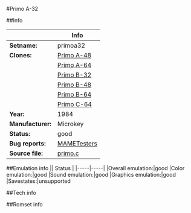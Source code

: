 #Primo A-32

##Info

||Info|
|-----|-----|
|**Setname:**|primoa32
|**Clones:**|[Primo A-48](primoa48.md)
||[Primo A-64](primoa64.md)
||[Primo B-32](primob32.md)
||[Primo B-48](primob48.md)
||[Primo B-64](primob64.md)
||[Primo C-64](primoc64.md)
|**Year:**|1984
|**Manufacturer:**|Microkey
|**Status:**|good
|**Bug reports:**|[MAMETesters](http://mametesters.org/view_all_set.php?type=1&temporary=y&search=primo.c)
|**Source file:**|[primo.c](https://github.com/mamedev/mame/blob/master/src/mess/drivers/primo.c)

##Emulation info
|| Status |
|-----|-----|
|Overall emulation:|good
|Color emulation:|good
|Sound emulation:|good
|Graphics emulation:|good
|Savestates:|unsupported

##Tech info

##Romset info

<!--- START OF EDITED COMMENT DO NOT TOUCH TEXT ABOVE-->
